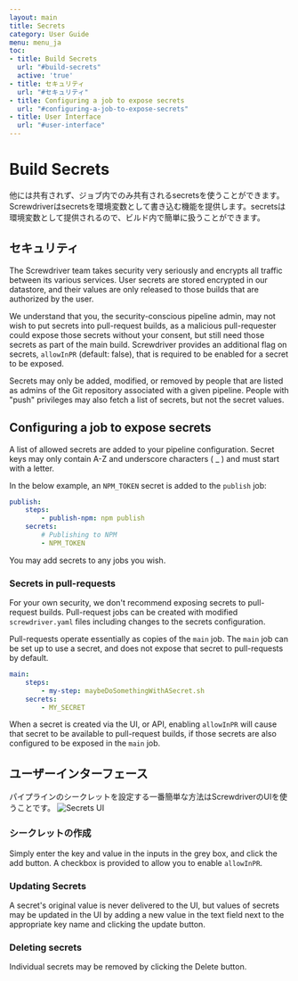 ```yaml
---
layout: main
title: Secrets
category: User Guide
menu: menu_ja
toc:
- title: Build Secrets
  url: "#build-secrets"
  active: 'true'
- title: セキュリティ
  url: "#セキュリティ"
- title: Configuring a job to expose secrets
  url: "#configuring-a-job-to-expose-secrets"
- title: User Interface
  url: "#user-interface"
---
```


# Build Secrets

他には共有されず、ジョブ内でのみ共有されるsecretsを使うことができます。 Screwdriverはsecretsを環境変数として書き込む機能を提供します。secretsは環境変数として提供されるので、ビルド内で簡単に扱うことができます。

## セキュリティ

The Screwdriver team takes security very seriously and encrypts all traffic between its various services. User secrets are stored encrypted in our datastore, and their values are only released to those builds that are authorized by the user.

We understand that you, the security-conscious pipeline admin, may not wish to put secrets into pull-request builds, as a malicious pull-requester could expose those secrets without your consent, but still need those secrets as part of the main build. Screwdriver provides an additional flag on secrets, `allowInPR` (default: false), that is required to be enabled for a secret to be exposed.

Secrets may only be added, modified, or removed by people that are listed as admins of the Git repository associated with a given pipeline. People with "push" privileges may also fetch a list of secrets, but not the secret values.

## Configuring a job to expose secrets

A list of allowed secrets are added to your pipeline configuration. Secret keys may only contain A-Z and underscore characters ( _ ) and must start with a letter.

In the below example, an `NPM_TOKEN` secret is added to the `publish` job:

```yaml
publish:
    steps:
        - publish-npm: npm publish
    secrets:
        # Publishing to NPM
        - NPM_TOKEN
```

You may add secrets to any jobs you wish.

### Secrets in pull-requests

For your own security, we don't recommend exposing secrets to pull-request builds. Pull-request jobs can be created with modified `screwdriver.yaml` files including changes to the secrets configuration.

Pull-requests operate essentially as copies of the `main` job. The `main` job can be set up to use a secret, and does not expose that secret to pull-requests by default.

```yaml
main:
    steps:
        - my-step: maybeDoSomethingWithASecret.sh
    secrets:
        - MY_SECRET
```

When a secret is created via the UI, or API, enabling `allowInPR` will cause that secret to be available to pull-request builds, if those secrets are also configured to be exposed in the `main` job.

## ユーザーインターフェース

パイプラインのシークレットを設定する一番簡単な方法はScrewdriverのUIを使うことです。
![Secrets UI](../../../../assets/secrets.png)

### シークレットの作成

Simply enter the key and value in the inputs in the grey box, and click the add button. A checkbox is provided to allow you to enable `allowInPR`.

### Updating Secrets

A secret's original value is never delivered to the UI, but values of secrets may be updated in the UI by adding a new value in the text field next to the appropriate key name and clicking the update button.

### Deleting secrets

Individual secrets may be removed by clicking the Delete button.
